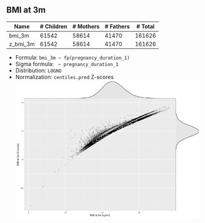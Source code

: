 ## BMI at 3m

| Name | # Children | # Mothers | # Fathers | # Total |
| ---- | ---------- | --------- | --------- | ------- |
| bmi_3m | 61542 | 58614 | 41470 | 161626 |
| z_bmi_3m | 61542 | 58614 | 41470 | 161626 |

- Formula: `bmi_3m ~ fp(pregnancy_duration_1)`
- Sigma formula: ` ~ pregnancy_duration_1`
- Distribution: `LOGNO`
- Normalization: `centiles.pred` Z-scores
![](plots/z_bmi_3m_vs_bmi_3m_child.png)


